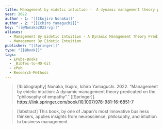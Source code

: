 ```yaml
---
title: Management by eidetic intuition -  A dynamic management theory predicated on the "philosophy of empathy"
year: 2022
author - 1: "[[Ikujiro Nonaka]]"
author - 2: "[[Ichiro Yamaguchi]]"
key: "[[@Nonaka2022-vg]]"
aliases:
  - Management By Eidetic Intuition - A Dynamic Management Theory Predicated On The "philosophy Of Empathy"
  - Management By Eidetic Intuition
publisher: "[[Springer]]"
type: "[[@book]]"
tags:
  - EPubs-Books
  - _BibTex-to-MD-Git
  - ePub
  - Research-Methods
---
```


> [!bibliography]
> Nonaka, Ikujiro, Ichiro Yamaguchi. 2022. “Management by eidetic intuition: A dynamic management theory predicated on the "philosophy of empathy".” [[Springer]]. https://link.springer.com/book/10.1007/978-981-16-6851-7

> [!abstract]
> This book, by one of Japan's most innovative business thinkers, applies insights from neuroscience, philosophy, and intuition to business management